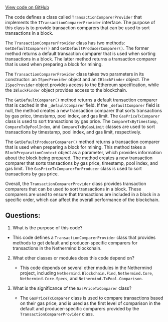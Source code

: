 [View code on GitHub](https://github.com/NethermindEth/nethermind/src/Nethermind/Nethermind.Consensus/Comparers/TransactionComparerProvider.cs)

The code defines a class called `TransactionComparerProvider` that implements the `ITransactionComparerProvider` interface. The purpose of this class is to provide transaction comparers that can be used to sort transactions in a block. 

The `TransactionComparerProvider` class has two methods: `GetDefaultComparer()` and `GetDefaultProducerComparer()`. The former method returns a default transaction comparer that is used when sorting transactions in a block. The latter method returns a transaction comparer that is used when preparing a block for mining.

The `TransactionComparerProvider` class takes two parameters in its constructor: an `ISpecProvider` object and an `IBlockFinder` object. The `ISpecProvider` object provides access to the Ethereum specification, while the `IBlockFinder` object provides access to the blockchain.

The `GetDefaultComparer()` method returns a default transaction comparer that is cached in the `_defaultComparer` field. If the `_defaultComparer` field is null, the method creates a new transaction comparer that sorts transactions by gas price, timestamp, pool index, and gas limit. The `GasPriceTxComparer` class is used to sort transactions by gas price. The `CompareTxByTimestamp`, `CompareTxByPoolIndex`, and `CompareTxByGasLimit` classes are used to sort transactions by timestamp, pool index, and gas limit, respectively.

The `GetDefaultProducerComparer()` method returns a transaction comparer that is used when preparing a block for mining. This method takes a `BlockPreparationContext` object as a parameter, which provides information about the block being prepared. The method creates a new transaction comparer that sorts transactions by gas price, timestamp, pool index, and gas limit. The `GasPriceTxComparerForProducer` class is used to sort transactions by gas price.

Overall, the `TransactionComparerProvider` class provides transaction comparers that can be used to sort transactions in a block. These comparers are used to ensure that transactions are included in a block in a specific order, which can affect the overall performance of the blockchain.
## Questions: 
 1. What is the purpose of this code?
   - This code defines a `TransactionComparerProvider` class that provides methods to get default and producer-specific comparers for transactions in the Nethermind blockchain.

2. What other classes or modules does this code depend on?
   - This code depends on several other modules in the Nethermind project, including `Nethermind.Blockchain.Find`, `Nethermind.Core`, `Nethermind.Core.Specs`, and `Nethermind.TxPool.Comparison`.

3. What is the significance of the `GasPriceTxComparer` class?
   - The `GasPriceTxComparer` class is used to compare transactions based on their gas price, and is used as the first level of comparison in the default and producer-specific comparers provided by the `TransactionComparerProvider` class.